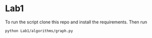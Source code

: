 # Lab1

To run the script clone this repo and install the requirements. Then run

```
python Lab1/algorithms/graph.py
```
